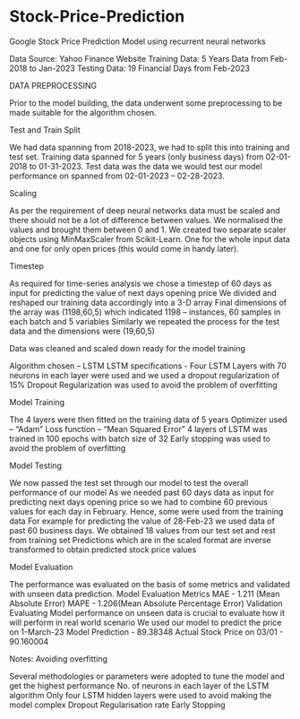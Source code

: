 # Stock-Price-Prediction
Google Stock Price Prediction Model using recurrent neural networks

Data Source: Yahoo Finance Website 
Training Data: 5 Years Data from Feb-2018 to Jan-2023
Testing Data: 19 Financial Days from Feb-2023

DATA PREPROCESSING

Prior to the model building, the data underwent some preprocessing to be made suitable for the algorithm chosen.

Test and Train Split

We had data spanning from 2018-2023, we had to split this into training and test set.
Training data spanned for 5 years (only business days) from 02-01-2018 to 01-31-2023.
Test data was the data we would test our model performance on spanned from 02-01-2023 – 02-28-2023.

Scaling

As per the requirement of deep neural networks data must be scaled and there should not be a lot of difference between values. 
We normalised the values and brought them between 0 and 1.
We created two separate scaler objects using MinMaxScaler from Scikit-Learn. One for the whole input data and one for only open prices (this would come in handy later).

Timestep

As required for time-series analysis we chose a timestep of 60 days as input for predicting the value of next days opening price
We divided and reshaped our training data accordingly into a 3-D array
Final dimensions of the array was (1198,60,5) which indicated 1198 – instances, 60 samples in each batch and 5 variables
Similarly we repeated the process for the test data and the dimensions were (19,60,5)

Data was cleaned and scaled down ready for the model training


Algorithm chosen – LSTM
LSTM specifications - Four LSTM Layers with 70 neurons in each layer were used and we used a dropout regularization of 15% 
Dropout Regularization was used to avoid the problem of overfitting

Model Training

The 4 layers were then fitted on the training data of 5 years
Optimizer used – “Adam”
Loss function – “Mean Squared Error”
4 layers of LSTM was trained in 100 epochs with  batch size of 32
Early stopping was  used to avoid the problem of overfitting

Model Testing 

We now passed the test set through our model to test the overall performance of our model 
As we needed past 60 days data as input for predicting next days opening price so we had to combine 60 previous values for each day in February. Hence, some were used from the training data
For example for predicting the value of 28-Feb-23 we used data of past 60 business days. We obtained 18 values from our test set and rest from training set 
Predictions which are in the scaled format are inverse transformed to obtain predicted stock price values 

Model Evaluation 

The performance was evaluated on the basis of some metrics and validated with unseen data prediction.
Model Evaluation Metrics
MAE - 1.211 (Mean Absolute Error)
MAPE -  1.206(Mean Absolute Percentage Error)
Validation 
Evaluating Model performance on unseen data is crucial to evaluate how it will perform in real world scenario
We used our model to predict the price on 1-March-23
Model Prediction - 89.38348
Actual Stock Price on 03/01 -  90.160004


Notes: Avoiding overfitting

Several methodologies or parameters were adopted to tune the model and get the highest performance
No. of neurons in each layer of the LSTM algorithm 
Only four LSTM hidden layers were used to avoid making the model complex
Dropout Regularisation rate 
Early Stopping 










